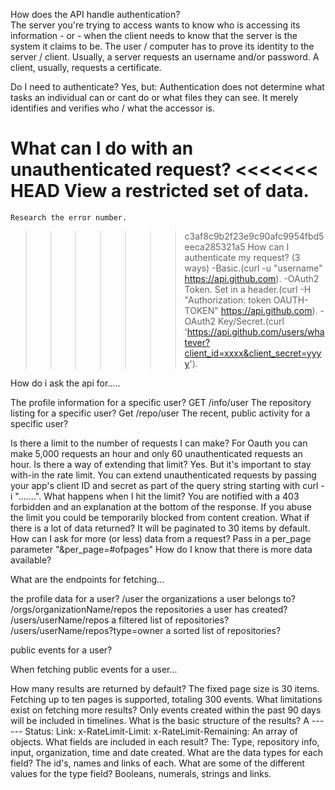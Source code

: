 How does the API handle authentication?  
    The server you're trying to access wants to know who is accessing its information - or - when the client needs to know that the server is the system it claims to be. The user / computer has to prove its identity to the server / client. Usually, a server requests an username and/or password. A client, usually, requests a certificate.  
  
  Do I need to authenticate?
    Yes, but: Authentication does not determine what tasks an individual can or cant do or what files they can see. It merely identifies and verifies who / what the accessor is.
  
  What can I do with an unauthenticated request?
<<<<<<< HEAD
    View a restricted set of data.
=======
    Research the error number.
  
>>>>>>> c3af8c9b2f23e9c90afc9954fbd5eeca285321a5
  How can I authenticate my request? (3 ways)
    -Basic.(curl -u "username" https://api.github.com).
    -OAuth2 Token. Set in a header.(curl -H "Authorization: token OAUTH-TOKEN" https://api.github.com).
    -OAuth2 Key/Secret.(curl 'https://api.github.com/users/whatever?client_id=xxxx&client_secret=yyyy').

How do i ask the api for.....

  The profile information for a specific user?
    GET /info/user
  The repository listing for a specific user?
    Get /repo/user
  The recent, public activity for a specific user?

Is there a limit to the number of requests I can make?
    For Oauth you can make 5,000 requests an hour and only 60 unauthenticated requests an hour.
  Is there a way of extending that limit?
    Yes. But it's important to stay with-in the rate limit. You can extend unauthenticated requests by passing your app's client ID and secret as part of the query string starting with curl -i ".......".
  What happens when I hit the limit?
    You are notified with a 403 forbidden and an explanation at the bottom of the response. If you abuse the limit you could be temporarily blocked from content creation.
What if there is a lot of data returned?
    It will be paginated to 30 items by default.
  How can I ask for more (or less) data from a request?
    Pass in a per_page parameter
    "&per_page=#ofpages"
  How do I know that there is more data available?

What are the endpoints for fetching...

  the profile data for a user?
    /user
  the organizations a user belongs to?
    /orgs/organizationName/repos
  the repositories a user has created?
    /users/userName/repos
  a filtered list of repositories?
    /users/userName/repos?type=owner
  a sorted list of repositories?

  public events for a user?

When fetching public events for a user...

  How many results are returned by default?
    The fixed page size is 30 items. Fetching up to ten pages is supported, totaling 300 events.
  What limitations exist on fetching more results?
    Only events created within the past 90 days will be included in timelines.
  What is the basic structure of the results?
    A ------
      Status:
      Link:
      x-RateLimit-Limit:
      x-RateLimit-Remaining:
      An array of objects.
  What fields are included in each result?
      The: Type, repository info, input, organization, time and date created.
  What are the data types for each field?
      The id's, names and links of each.
  What are some of the different values for the type field?
      Booleans, numerals, strings and links.
